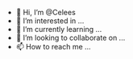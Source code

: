 - 👋 Hi, I’m @Celees
- 👀 I’m interested in ...
- 🌱 I’m currently learning ...
- 💞️ I’m looking to collaborate on ...
- 📫 How to reach me ...

<!---
Celees/Celees is a ✨ special ✨ repository because its `README.md` (this file) appears on your GitHub profile.
You can click the Preview link to take a look at your changes.
--->
